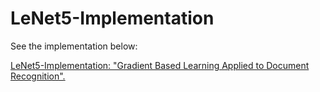 # LeNet5-Implementation

See the implementation below: 

[LeNet5-Implementation: "Gradient Based Learning Applied to Document Recognition".](https://github.com/nordengt/LeNet5-Implementation)